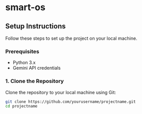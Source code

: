 # smart-os
## Setup Instructions

Follow these steps to set up the project on your local machine.

### Prerequisites

- Python 3.x
- Gemini API credentials

### 1. Clone the Repository

Clone the repository to your local machine using Git:

```bash
git clone https://github.com/yourusername/projectname.git
cd projectname
